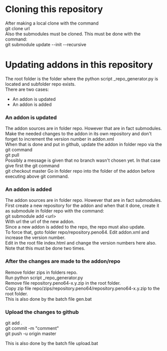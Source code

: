 # Cloning this repository

After making a local clone with the command \
git clone url \
Also the submodules must be cloned. This must be done with the command: \
git submodule update --init --recursive

# Updating addons in this repository

The root folder is the folder where the python script _repo_generator.py is located and subfolder repo exists. \
There are two cases:
- An addon is updated
- An addon is added

### An addon is updated

The addon sources are in folder repo. However that are in fact submodules. Make the needed changes to the addon in its own repository and don't forget to increment the version number in addon.xml \
When that is done and put in github, update the addon in folder repo via the git command \
git pull \
Possibly a message is given that no branch wasn't chosen yet. In that case give first the git command\
git checkout master
Go in folder repo into the folder of the addon before executing above git command.

### An addon is added

The addon sources are in folder repo. However that are in fact submodules. First create a new repository for the addon and when that it done, create it as submodule in folder repo with the command: \
git submodule add &lt;url&gt; \
With url the url of the new addon. \
Since a new addon is added to the repo, the repo must also update. \
To force that, goto folder repo/repository.peno64. Edit addon.xml and increase the version number. \
Edit in the root file index.html and change the version numbers here also. Note that this must be done two times.

### After the changes are made to the addon/repo

Remove folder zips in folders repo. \
Run python script _repo_generator.py \
Remove file repository.peno64-x.y.zip in the root folder. \
Copy zip file repo/zips/repository.peno64/repository.peno64-x.y.zip to the root folder. \
This is also done by the batch file gen.bat

### Upload the changes to github
git add . \
git commit -m "comment" \
git push -u origin master

This is also done by the batch file upload.bat

